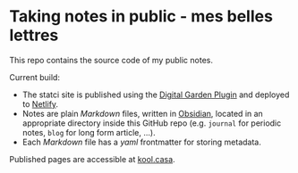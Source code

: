 # Taking notes in public - mes belles lettres

This repo contains the source code of my public notes.

Current build:
- The statci site is published using the [Digital Garden Plugin](https://github.com/oleeskild/Obsidian-Digital-Garden) and deployed to [Netlify](https://www.netlify.com/).
- Notes are plain *Markdown* files, written in [Obsidian](https://obsidian.md/), located in an appropriate directory inside this GitHub repo (e.g. `journal` for periodic notes, `blog` for long form article, ...).
- Each *Markdown* file has a *yaml* frontmatter for storing metadata.

Published pages are accessible at [kool.casa](https://kool.casa/).
